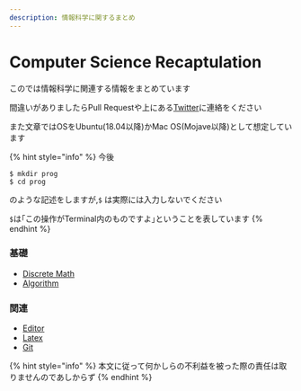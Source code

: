 ```yaml
---
description: 情報科学に関するまとめ
---
```


# Computer Science Recaptulation

このでは情報科学に関連する情報をまとめています

間違いがありましたらPull Requestや上にある[Twitter](https://twitter.com/leagarconaujapon)に連絡をください

また文章ではOSをUbuntu\(18.04以降\)かMac OS\(Mojave以降\)として想定しています

{% hint style="info" %}
今後

```text
$ mkdir prog
$ cd prog
```

のような記述をしますが,`$` は実際には入力しないでください

`$`は｢この操作がTerminal内のものですよ｣ということを表しています
{% endhint %}

### 基礎

* [Discrete Math](discretemath/discretemath.md)
* [Algorithm](algorithm/algorithm.md)

### 関連

* [Editor](related-topics/editor.md)
* [Latex](related-topics/latex.md)
* [Git](related-topics/git.md)

{% hint style="info" %}
本文に従って何かしらの不利益を被った際の責任は取りませんのであしからず
{% endhint %}

